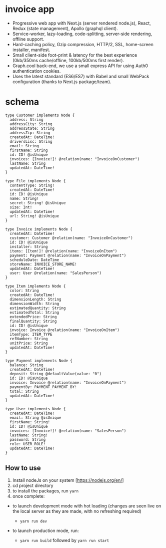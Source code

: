# invoice app

- Progressive web app with Next.js (server rendered node.js), React, Redux (state management), Apollo (graphql client).
- Service-worker, lazy-loading, code-splitting, server-side rendering, offline support.
- Hard-caching policy, Gzip compression, HTTP/2, SSL, home-screen installer, manifest.
- Small client-side foot-print & latency for the best experience (0kb/350ms cache/offline, 100kb/500ms first render).
- Graph.cool back-end, we use a small express API for using Auth0 authentication cookies.
- Uses the latest standard (ES6/ES7) with Babel and small WebPack configuration (thanks to Next.js package/team).


# schema

```gql
type Customer implements Node {
  address: String
  addressCity: String
  addressState: String
  addressZip: String
  createdAt: DateTime!
  driversLisc: String
  email: String
  firstName: String
  id: ID! @isUnique
  invoices: [Invoice!]! @relation(name: "InvoiceOnCustomer")
  lastName: String
  updatedAt: DateTime!
}

type File implements Node {
  contentType: String!
  createdAt: DateTime!
  id: ID! @isUnique
  name: String!
  secret: String! @isUnique
  size: Int!
  updatedAt: DateTime!
  url: String! @isUnique
}

type Invoice implements Node {
  createdAt: DateTime!
  customer: Customer @relation(name: "InvoiceOnCustomer")
  id: ID! @isUnique
  installer: String
  items: [Item!]! @relation(name: "InvoiceOnItem")
  payment: Payment @relation(name: "InvoiceOnPayment")
  scheduleDate: DateTime
  storeName: INVOICE_STORE_NAME!
  updatedAt: DateTime!
  user: User @relation(name: "SalesPerson")
}

type Item implements Node {
  color: String
  createdAt: DateTime!
  dimensionLength: String
  dimensionWidth: String
  estimatedQuantity: String
  estimatedTotal: String
  extendedPrice: String
  finalQuantity: String
  id: ID! @isUnique
  invoice: Invoice @relation(name: "InvoiceOnItem")
  itemType: ITEM_TYPE
  refNumber: String
  unitPrice: String
  updatedAt: DateTime!
}

type Payment implements Node {
  balance: String
  createdAt: DateTime!
  deposit: String @defaultValue(value: "0")
  id: ID! @isUnique
  invoice: Invoice @relation(name: "InvoiceOnPayment")
  paymentBy: PAYMENT_PAYMENT_BY!
  total: String
  updatedAt: DateTime!
}

type User implements Node {
  createdAt: DateTime!
  email: String @isUnique
  firstName: String!
  id: ID! @isUnique
  invoices: [Invoice!]! @relation(name: "SalesPerson")
  lastName: String!
  password: String
  role: USER_ROLE!
  updatedAt: DateTime!
}
```

## How to use

1. Install nodeJs on your system [https://nodejs.org/en/]
2. cd project directory
3. to install the packages, run ` yarn `
4. once complete:
- to launch development mode with hot loading (changes are seen live on the local server as they are made, with no refreshing required)
    - ` yarn run dev ` 

- to launch production mode, run:
    - ` yarn run build ` followed by ` yarn run start `